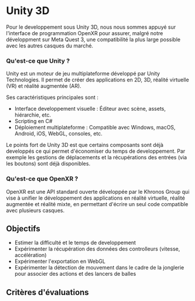 # Unity 3D

Pour le developpement sous Unity 3D, nous nous sommes appuyé sur l'interface de programmation OpenXR pour assurer, malgré notre développment sur Meta Quest 3, une compatibilité la plus large possible avec les autres casques du marché. 

### Qu'est-ce que Unity ?

Unity est un moteur de jeu multiplateforme développé par Unity Technologies. Il permet de créer des applications en 2D, 3D, réalité virtuelle (VR) et réalité augmentée (AR).

Ses caractéristiques principales sont : 
- Interface developpement visuelle : Éditeur avec scène, assets, hiérarchie, etc.
- Scripting en C#
- Déploiement multiplateforme : Compatible avec Windows, macOS, Android, iOS, WebGL, consoles, etc.

Le points fort de Unity 3D est que certains composants sont déjà developpés ce qui permet d'économiser du temps de developpement. Par exemple les gestions de déplacements et la récupérations des entrées (via les boutons) sont déjà disponibles.

### Qu'est-ce que OpenXR ?
OpenXR est une API standard ouverte développée par le Khronos Group qui vise à unifier le développement des applications en réalité virtuelle, réalité augmentée et réalité mixte, en permettant d'écrire un seul code compatible avec plusieurs casques.

## Objectifs 

- Estimer la difficulté et le temps de developpement
- Expérimenter la récupération des données des controlleurs (vitesse, accélération)
- Expérimenter l'exportation en WebGL
- Expérimenter la détection de mouvement dans le cadre de la jonglerie pour associer des actions et des lancers de balles

## Critères d'évaluations